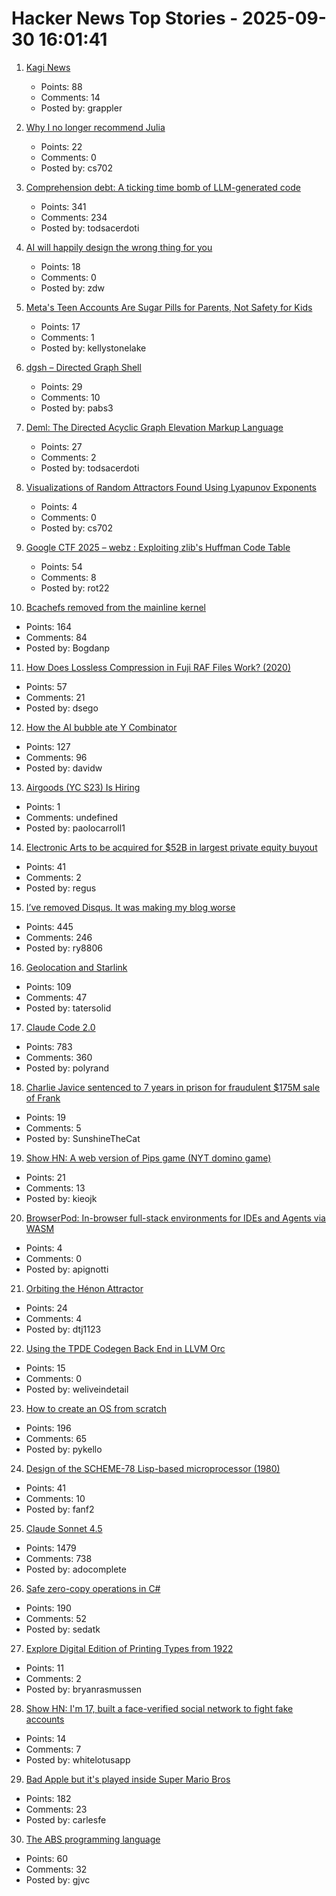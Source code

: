 # Hacker News Top Stories - 2025-09-30 16:01:41

1. [Kagi News](https://blog.kagi.com/kagi-news)
   - Points: 88
   - Comments: 14
   - Posted by: grappler

2. [Why I no longer recommend Julia](https://yuri.is/not-julia/)
   - Points: 22
   - Comments: 0
   - Posted by: cs702

3. [Comprehension debt: A ticking time bomb of LLM-generated code](https://codemanship.wordpress.com/2025/09/30/comprehension-debt-the-ticking-time-bomb-of-llm-generated-code/)
   - Points: 341
   - Comments: 234
   - Posted by: todsacerdoti

4. [AI will happily design the wrong thing for you](https://www.antonsten.com/articles/ai-will-happily-design-the-wrong-thing-for-you/)
   - Points: 18
   - Comments: 0
   - Posted by: zdw

5. [Meta's Teen Accounts Are Sugar Pills for Parents, Not Safety for Kids](https://overturned.substack.com/p/metas-teen-accounts-are-sugar-pills)
   - Points: 17
   - Comments: 1
   - Posted by: kellystonelake

6. [dgsh – Directed Graph Shell](https://www2.dmst.aueb.gr/dds/sw/dgsh/)
   - Points: 29
   - Comments: 10
   - Posted by: pabs3

7. [Deml: The Directed Acyclic Graph Elevation Markup Language](https://github.com/Mcmartelle/deml)
   - Points: 27
   - Comments: 2
   - Posted by: todsacerdoti

8. [Visualizations of Random Attractors Found Using Lyapunov Exponents](https://paulbourke.net/fractals/lyapunov/)
   - Points: 4
   - Comments: 0
   - Posted by: cs702

9. [Google CTF 2025 – webz : Exploiting zlib's Huffman Code Table](https://velog.io/@0range1337/CTF-Google-CTF-2025-webz-Exploiting-zlibs-Huffman-Code-Table-English)
   - Points: 54
   - Comments: 8
   - Posted by: rot22

10. [Bcachefs removed from the mainline kernel](https://lwn.net/Articles/1040120/)
   - Points: 164
   - Comments: 84
   - Posted by: Bogdanp

11. [How Does Lossless Compression in Fuji RAF Files Work? (2020)](https://capnfabs.net/posts/fuji-raf-compression-algorithm/)
   - Points: 57
   - Comments: 21
   - Posted by: dsego

12. [How the AI bubble ate Y Combinator](https://www.inc.com/sam-blum/how-the-ai-bubble-ate-y-combinator/91240632)
   - Points: 127
   - Comments: 96
   - Posted by: davidw

13. [Airgoods (YC S23) Is Hiring](https://airgoods.com/careers?utm_source=hacker_news)
   - Points: 1
   - Comments: undefined
   - Posted by: paolocarroll1

14. [Electronic Arts to be acquired for $52B in largest private equity buyout](https://www.nbcnews.com/business/business-news/electronic-arts-acquired-largest-ever-private-equity-buyout-rcna234432)
   - Points: 41
   - Comments: 2
   - Posted by: regus

15. [I’ve removed Disqus. It was making my blog worse](https://ryansouthgate.com/goodbye-disqus/)
   - Points: 445
   - Comments: 246
   - Posted by: ry8806

16. [Geolocation and Starlink](https://www.potaroo.net/ispcol/2025-09/starlinkgeo.html)
   - Points: 109
   - Comments: 47
   - Posted by: tatersolid

17. [Claude Code 2.0](https://www.npmjs.com/package/@anthropic-ai/claude-code)
   - Points: 783
   - Comments: 360
   - Posted by: polyrand

18. [Charlie Javice sentenced to 7 years in prison for fraudulent $175M sale of Frank](https://www.nbcnews.com/business/business-news/charlie-javice-sentenced-7-years-prison-fraudulent-175m-sale-financial-rcna234536)
   - Points: 19
   - Comments: 5
   - Posted by: SunshineTheCat

19. [Show HN: A web version of Pips game (NYT domino game)](https://pipsgamer.com)
   - Points: 21
   - Comments: 13
   - Posted by: kieojk

20. [BrowserPod: In-browser full-stack environments for IDEs and Agents via WASM](https://labs.leaningtech.com/blog/browserpod-annoucement)
   - Points: 4
   - Comments: 0
   - Posted by: apignotti

21. [Orbiting the Hénon Attractor](https://observablehq.com/@yurivish/orbiting-the-henon-attractor)
   - Points: 24
   - Comments: 4
   - Posted by: dtj1123

22. [Using the TPDE Codegen Back End in LLVM Orc](https://weliveindetail.github.io/blog/post/2025/09/30/tpde-in-llvm-orc.html)
   - Points: 15
   - Comments: 0
   - Posted by: weliveindetail

23. [How to create an OS from scratch](https://github.com/cfenollosa/os-tutorial)
   - Points: 196
   - Comments: 65
   - Posted by: pykello

24. [Design of the SCHEME-78 Lisp-based microprocessor (1980)](https://dl.acm.org/doi/10.1145/359024.359031)
   - Points: 41
   - Comments: 10
   - Posted by: fanf2

25. [Claude Sonnet 4.5](https://www.anthropic.com/news/claude-sonnet-4-5)
   - Points: 1479
   - Comments: 738
   - Posted by: adocomplete

26. [Safe zero-copy operations in C#](https://ssg.dev/safe-zero-copy-operations-in-c/)
   - Points: 190
   - Comments: 52
   - Posted by: sedatk

27. [Explore Digital Edition of Printing Types from 1922](https://www.openculture.com/2025/09/explore-a-new-digital-edition-of-printing-types-the-authoritative-history-of-printing-typography-from-1922.html)
   - Points: 11
   - Comments: 2
   - Posted by: bryanrasmussen

28. [Show HN: I'm 17, built a face-verified social network to fight fake accounts](https://play.google.com/store/apps/details?id=com.whitelotus.social&hl=en_US)
   - Points: 14
   - Comments: 7
   - Posted by: whitelotusapp

29. [Bad Apple but it's played inside Super Mario Bros](https://tasvideos.org/8991S)
   - Points: 182
   - Comments: 23
   - Posted by: carlesfe

30. [The ABS programming language](https://www.abs-lang.org/)
   - Points: 60
   - Comments: 32
   - Posted by: gjvc

